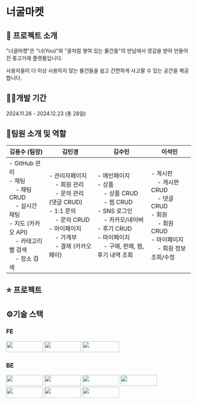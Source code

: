 # 너굴마켓

## 🦝 프로젝트 소개
"너굴마켓"은 "너(You)"와 "굴처럼 쌓여 있는 물건들"의 만남에서 영감을 받아 만들어진 중고거래 플랫폼입니다.

사용자들이 더 이상 사용하지 않는 물건들을 쉽고 간편하게 사고팔 수 있는 공간을 제공합니다.

## 👩‍💻개발 기간
2024.11.26 - 2024.12.23 (총 28일)

## 👫팀원 소개 및 역할

<table>
  <thead>
    <tr>
      <th>김용수 (팀장)</th>
      <th>김민경</th>
      <th>김수민</th>
      <th>이석민</th>
    </tr>
  </thead>
  <tbody>
    <tr>
      <td>
        - GitHub 관리<br>
        - 채팅<br>
        &nbsp;&nbsp;&nbsp;&nbsp;- 채팅 CRUD<br>
        &nbsp;&nbsp;&nbsp;&nbsp;- 실시간 채팅<br>
        - 지도 (카카오 API)<br>
        &nbsp;&nbsp;&nbsp;&nbsp;- 카테고리별 검색<br>
        &nbsp;&nbsp;&nbsp;&nbsp;- 장소 검색
      </td>
      <td>
        - 관리자페이지<br>
        &nbsp;&nbsp;&nbsp;&nbsp;- 회원 관리<br>
        &nbsp;&nbsp;&nbsp;&nbsp;- 문의 관리 (댓글 CRUD)<br>
        - 1:1 문의<br>
        &nbsp;&nbsp;&nbsp;&nbsp;- 문의 CRUD<br>
        - 마이페이지<br>
        &nbsp;&nbsp;&nbsp;&nbsp;- 가계부<br>
        &nbsp;&nbsp;&nbsp;&nbsp;- 결제 (카카오페이)
      </td>
      <td>
        - 메인페이지<br>
        - 상품<br>
        &nbsp;&nbsp;&nbsp;&nbsp;- 상품 CRUD<br>
        &nbsp;&nbsp;&nbsp;&nbsp;- 찜 CRUD<br>
        - SNS 로그인<br>
        &nbsp;&nbsp;&nbsp;&nbsp;- 카카오/네이버<br>
        - 후기 CRUD<br>
        - 마이페이지<br>
        &nbsp;&nbsp;&nbsp;&nbsp;- 구매, 판매, 찜, 후기 내역 조회
      </td>
      <td>
        - 게시판<br>
        &nbsp;&nbsp;&nbsp;&nbsp;- 게시판 CRUD<br>
        &nbsp;&nbsp;&nbsp;&nbsp;- 댓글 CRUD<br>
        - 회원<br>
        &nbsp;&nbsp;&nbsp;&nbsp;- 회원 CRUD<br>
        - 마이페이지<br>
        &nbsp;&nbsp;&nbsp;&nbsp;- 회원 정보 조회/수정
      </td>
    </tr>
  </tbody>
</table>

## ⭐ 프로젝트


## ⚙기술 스택 
### FE
<img src="https://img.shields.io/badge/Node.js-5FA04E?style=flat-square&logo=Node.js&logoColor=white" width="100" height="30"/> <img src="https://img.shields.io/badge/React-61DAFB?style=flat-square&logo=React&logoColor=white" width="100" height="30"/> <img src="https://img.shields.io/badge/Chakra%20UI-319795?style=flat-square&logo=Chakra%20UI&logoColor=white" width="100" height="30"/>

### BE
<img src="https://img.shields.io/badge/Java-007396?style=flat-square&logo=Java&logoColor=white" style="width: 100px; height: 30px; object-fit: contain;" /> <img src="https://img.shields.io/badge/Spring%20Boot-6DB33F?style=flat-square&logo=Spring%20Boot&logoColor=white" style="width: 100px; height: 30px; object-fit: contain;" /> <img src="https://img.shields.io/badge/MyBatis-8A2D39?style=flat-square&logo=MyBatis&logoColor=white" style="width: 100px; height: 30px; object-fit: contain;" /> <img src="https://img.shields.io/badge/MariaDB-003B57?style=flat-square&logo=MariaDB&logoColor=white" style="width: 100px; height: 30px; object-fit: contain;" /> <img src="https://img.shields.io/badge/AWS-232F3E?style=flat-square&logo=Amazon%20AWS&logoColor=white" style="width: 100px; height: 30px; object-fit: contain;" /> <img src="https://img.shields.io/badge/AWS%20EC2-FF9900?style=flat-square&logo=Amazon%20EC2&logoColor=white" style="width: 100px; height: 30px; object-fit: contain;" /> <img src="https://img.shields.io/badge/AWS%20S3-569A31?style=flat-square&logo=Amazon%20S3&logoColor=white" style="width: 100px; height: 30px; object-fit: contain;" />
